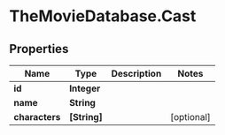 # TheMovieDatabase.Cast

## Properties
Name | Type | Description | Notes
------------ | ------------- | ------------- | -------------
**id** | **Integer** |  | 
**name** | **String** |  | 
**characters** | **[String]** |  | [optional] 


